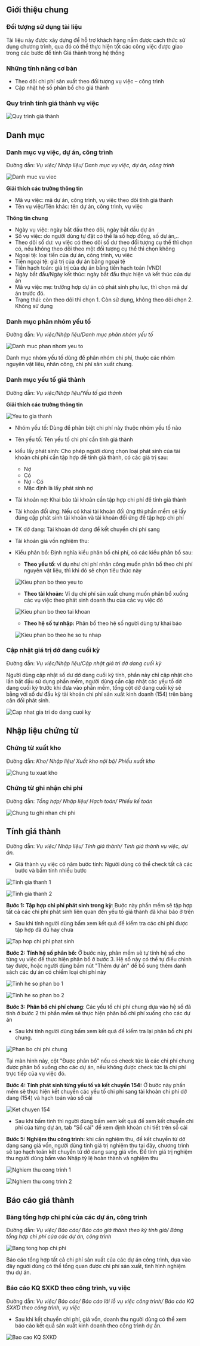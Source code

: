 ## Giới thiệu chung

### Đối tượng sử dụng tài liệu

Tài liệu này được xây dựng để hỗ trợ khách hàng nắm được cách thức sử dụng chương trình, qua đó có thể thực hiện tốt các công việc được giao trong các bước để tính Giá thành trong hệ thống

### Những tính năng cơ bản

*   Theo dõi chi phí sản xuất theo đối tượng vụ việc – công trình
*   Cập nhật hệ số phân bổ cho giá thành

### Quy trình tính giá thành vụ việc

![Quy trình giá thành](https://help.arito.vn/~gitbook/image?url=https%3A%2F%2F915970785-files.gitbook.io%2F%7E%2Ffiles%2Fv0%2Fb%2Fgitbook-x-prod.appspot.com%2Fo%2Fspaces%252FbydpvJ6g68FMDkXOSzVB%252Fuploads%252FbBtHbDNDHR0Imsh6el6I%252FQuy%2520tr%25C3%25ACnh%2520gi%25C3%25A1%2520th%25C3%25A0nh%2520v%25E1%25BB%25A5%2520vi%25E1%25BB%2587c.jpg%3Falt%3Dmedia%26token%3Db6c0da2b-3a2c-4fdb-bc7a-575f93f729db&width=768&dpr=4&quality=100&sign=ac9dc700&sv=2)

## Danh mục

### Danh mục vụ việc, dự án, công trình

Đường dẫn: *Vụ việc/ Nhập liệu/ Danh mục vụ việc, dự án, công trình*

![Danh muc vu viec](https://help.arito.vn/~gitbook/image?url=https%3A%2F%2F915970785-files.gitbook.io%2F%7E%2Ffiles%2Fv0%2Fb%2Fgitbook-x-prod.appspot.com%2Fo%2Fspaces%252FbydpvJ6g68FMDkXOSzVB%252Fuploads%252FT5AeC9VGjbpfWYWdYqlG%252F1.png%3Falt%3Dmedia&width=768&dpr=4&quality=100&sign=60eb9287&sv=2)

**Giải thích các trường thông tin**

*   Mã vụ việc: mã dự án, công trình, vụ việc theo dõi tính giá thành
*   Tên vụ việc/Tên khác: tên dự án, công trình, vụ việc

**Thông tin chung**

*   Ngày vụ việc: ngày bắt đầu theo dõi, ngày bắt đầu dự án
*   Số vụ việc: do người dùng tự đặt có thể là số hợp đồng, số dự án,..
*   Theo dõi số dư: vụ việc có theo dõi số dư theo đối tượng cụ thể thì chọn có, nếu không theo dõi theo một đối tượng cụ thể thì chọn không
*   Ngoại tệ: loại tiền của dự án, công trình, vụ việc
*   Tiền ngoại tệ: giá trị của dự án bằng ngoại tệ
*   Tiền hạch toán: giá trị của dự án bằng tiền hạch toán (VND)
*   Ngày bắt đầu/Ngày kết thúc: ngày bắt đầu thực hiện và kết thúc của dự án
*   Mã vụ việc mẹ: trường hợp dự án có phát sinh phụ lục, thì chọn mã dự án trước đó.
*   Trạng thái: còn theo dõi thì chọn 1. Còn sử dụng, không theo dõi chọn 2. Không sử dụng

### Danh mục phân nhóm yếu tố

Đường dẫn: *Vụ việc/Nhập liệu/Danh mục phân nhóm yếu tố*

![Danh muc phan nhom yeu to](https://help.arito.vn/~gitbook/image?url=https%3A%2F%2F915970785-files.gitbook.io%2F%7E%2Ffiles%2Fv0%2Fb%2Fgitbook-x-prod.appspot.com%2Fo%2Fspaces%252FbydpvJ6g68FMDkXOSzVB%252Fuploads%252F8jTbG1JVMAsHptURXZm1%252F2.png%3Falt%3Dmedia&width=768&dpr=4&quality=100&sign=5a882fea&sv=2)

Danh mục nhóm yếu tố dùng để phân nhóm chi phí, thuộc các nhóm nguyên vật liệu, nhân công, chi phí sản xuất chung.

### Danh mục yếu tố giá thành

Đường dẫn: *Vụ việc/Nhập liệu/Yếu tố giá thành*

**Giải thích các trường thông tin**

![Yeu to gia thanh](https://wiki.arito.vn/test/download/file?_id=67fcd40b3f3907f09b61f1b6)

*   Nhóm yếu tố: Dùng để phân biệt chi phí này thuộc nhóm yếu tố nào
*   Tên yếu tố: Tên yếu tố chi phí cần tính giá thành
*   kiểu lấy phát sinh: Cho phép người dùng chọn loại phát sinh của tài khoản chi phí cần tập hợp để tính giá thành, có các giá trị sau:
    *   Nợ
    *   Có
    *   Nợ - Có
    *   Mặc định là lấy phát sinh nợ
*   Tài khoản nợ: Khai báo tài khoản cần tập hợp chi phí để tính giá thành
*   Tài khoản đối ứng: Nếu có khai tài khoản đối ứng thì phần mềm sẽ lấy đúng cặp phát sinh tài khoản và tài khoản đối ứng để tập hợp chi phí
*   TK dở dang: Tài khoản dở dang để kết chuyển chi phí sang
*   Tài khoản giá vốn nghiệm thu:
*   Kiểu phân bổ: Định nghĩa kiểu phân bổ chi phí, có các kiểu phân bổ sau:
    *   **Theo yếu tố**: ví dụ như chi phí nhân công muốn phân bổ theo chi phí nguyên vật liệu, thì khi đó sẽ chọn tiêu thức này

    ![Kieu phan bo theo yeu to](https://wiki.arito.vn/test/download/file?_id=67fcd7ed3f3907f09b61f1b9)
    *   **Theo tài khoản:** Ví dụ chi phí sản xuất chung muốn phân bổ xuống các vụ việc theo phát sinh doanh thu của các vụ việc đó

    ![Kieu phan bo theo tai khoan](https://wiki.arito.vn/test/download/file?_id=67fcd8393f3907f09b61f1bc)

    *   **Theo hệ số tự nhập:** Phân bổ theo hệ số người dùng tự khai báo

    ![Kieu phan bo theo he so tu nhap](https://wiki.arito.vn/test/download/file?_id=67fcdb533f3907f09b61f1bf)

### Cập nhật giá trị dở dang cuối kỳ

Đường dẫn: *Vụ việc/Nhập liệu/Cập nhật giá trị dở dang cuối kỳ*

Người dùng cập nhật số dư dở dang cuối kỳ tính, phần này chỉ cập nhật cho lần bắt đầu sử dụng phần mềm, người dùng cần cập nhật các yếu tố dở dang cuối kỳ trước khi đưa vào phần mềm, tổng cột dở dang cuối kỳ sẽ bằng với số dư đầu kỳ tài khoản chi phí sản xuất kinh doanh (154) trên bảng cân đối phát sinh.

![Cap nhat gia tri do dang cuoi ky](https://wiki.arito.vn/test/download/file?_id=67fcdc5b3f3907f09b61f1c2)

## Nhập liệu chứng từ

### Chứng từ xuất kho

Đường dẫn: *Kho/ Nhập liệu/ Xuất kho nội bộ/ Phiếu xuất kho*

![Chung tu xuat kho](https://help.arito.vn/~gitbook/image?url=https%3A%2F%2F915970785-files.gitbook.io%2F%7E%2Ffiles%2Fv0%2Fb%2Fgitbook-x-prod.appspot.com%2Fo%2Fspaces%252FbydpvJ6g68FMDkXOSzVB%252Fuploads%252FZ5j3YfCzIuv8vVRnhJa6%252F9.png%3Falt%3Dmedia&width=768&dpr=4&quality=100&sign=e90c1ba4&sv=2)

### Chứng từ ghi nhận chi phí

Đường dẫn: *Tổng hợp/ Nhập liệu/ Hạch toán/ Phiếu kế toán*

![Chung tu ghi nhan chi phi](https://help.arito.vn/~gitbook/image?url=https%3A%2F%2F915970785-files.gitbook.io%2F%7E%2Ffiles%2Fv0%2Fb%2Fgitbook-x-prod.appspot.com%2Fo%2Fspaces%252FbydpvJ6g68FMDkXOSzVB%252Fuploads%252F5UDysI21uQ0n4IhKHPrh%252F10.png%3Falt%3Dmedia&width=768&dpr=4&quality=100&sign=ecf5991d&sv=2)

## Tính giá thành

Đường dẫn: *Vụ việc/ Nhập liệu/ Tính giá thành/ Tính giá thành vụ việc, dự án.*

*   Giá thành vụ việc có năm bước tính: Người dùng có thể check tất cả các bước và bấm tính nhiều bước

![Tinh gia thanh 1](https://wiki.arito.vn/test/download/file?_id=6800b6f53f3907f09b61f3a7)

![Tinh gia thanh 2](https://wiki.arito.vn/test/download/file?_id=6800b71c3f3907f09b61f3aa)

**Bước 1:** **Tập hợp chi phí phát sinh trong kỳ**: Bước này phần mềm sẽ tập hợp tất cả các chi phí phát sinh liên quan đến yếu tố giá thành đã khai báo ở trên

*   Sau khi tính người dùng bấm xem kết quả để kiểm tra các chi phí được tập hợp đã đủ hay chưa

![Tap hop chi phi phat sinh](https://wiki.arito.vn/test/download/file?_id=6800a95b3f3907f09b61f37e)

**Bước 2: Tính hệ số phân bổ:** Ở bước này, phân mềm sẽ tự tính hệ số cho từng vụ việc để thực hiện phân bổ ở bước 3. Hệ số này có thể tự điều chỉnh tay được, hoặc người dùng bấm nút "Thêm dự án" để bổ sung thêm danh sách các dự án có chiếm loại chi phí này

![Tinh he so phan bo 1](https://wiki.arito.vn/test/download/file?_id=6800aad23f3907f09b61f381)

![Tinh he so phan bo 2](https://wiki.arito.vn/test/download/file?_id=6800abc63f3907f09b61f384)

**Bước 3: Phân bổ chi phí chung**: Các yếu tố chi phí chung dựa vào hệ số đã tính ở bước 2 thì phần mềm sẽ thực hiện  phân bổ chi phí xuống cho các dự án

*   Sau khi tính người dùng bấm xem kết quả để kiểm tra lại phân bổ chi phí chung.

![Phan bo chi phi chung](https://wiki.arito.vn/test/download/file?_id=6800ad053f3907f09b61f38d)

Tại màn hình này, cột "Được phân bổ" nếu có check tức là các chi phí chung được phân bổ xuống cho các dự án, nếu không được check tức là chi phí trực tiếp của vụ việc đó.

**Bước 4: Tính phát sinh từng yếu tố và kết chuyển 154:** Ở bước này phần mềm sẽ thực hiện kết chuyển các yếu tố chi phí sang tài khoản chi phí dở dang (154) và hạch toán vào sổ cái

![Ket chuyen 154](https://wiki.arito.vn/test/download/file?_id=6800af713f3907f09b61f390)

*   Sau khi bấm tính thì người dùng bấm xem kết quả để xem kết chuyển chi phí của từng dự án, tab "Sổ cái" để xem định khoản chi tiết trên sổ cái

**Bước 5: Nghiệm thu công trình**: khi cần nghiệm thu, để kết chuyển từ dở dang sang giá vốn, người dùng tính giá trị nghiệm thu tại đây, chương trình sẽ tạo hạch toán kết chuyển từ dở dang sang giá vốn. Để tính giá trị nghiệm thu người dùng bấm vào Nhập tỷ lệ hoàn thành và nghiệm thu

![Nghiem thu cong trinh 1](https://wiki.arito.vn/test/download/file?_id=6800b19e3f3907f09b61f398)

![Nghiem thu cong trinh 2](https://wiki.arito.vn/test/download/file?_id=6800b2423f3907f09b61f39b)

## Báo cáo giá thành

### Bảng tổng hợp chi phí của các dự án, công trình

Đường dẫn: *Vụ việc/ Báo cáo/ Báo cáo giá thành theo kỳ tính giá/ Bảng tổng hợp chi phí của các dự án, công trình*

![Bang tong hop chi phi](https://help.arito.vn/~gitbook/image?url=https%3A%2F%2F915970785-files.gitbook.io%2F%7E%2Ffiles%2Fv0%2Fb%2Fgitbook-x-prod.appspot.com%2Fo%2Fspaces%252FbydpvJ6g68FMDkXOSzVB%252Fuploads%252FB7QCW9Qbd4NAGvClMQmM%252F20.png%3Falt%3Dmedia&width=768&dpr=4&quality=100&sign=7e38991f&sv=2)

Báo cáo tổng hợp tất cả chi phí sản xuất của các dự án công trình, dựa vào đây người dùng có thể tổng quan được chi phí sản xuất, tình hình nghiệm thu dự án.

### Báo cáo KQ SXKD theo công trình, vụ việc

Đường dẫn: *Vụ việc/ Báo cáo/ Báo cáo lãi lỗ vụ việc công trình/ Báo cáo KQ SXKD theo công trình, vụ việc*

*   Sau khi kết chuyển chi phí, giá vốn, doanh thu người dùng có thể xem báo cáo kết quả sản xuất kinh doanh theo công trình dự án.

![Bao cao KQ SXKD](https://wiki.arito.vn/test/download/file?_id=6800b4633f3907f09b61f39e)